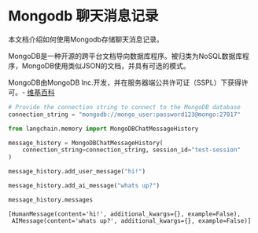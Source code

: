 # Mongodb 聊天消息记录

本文档介绍如何使用Mongodb存储聊天消息记录。

MongoDB是一种开源的跨平台文档导向数据库程序。被归类为NoSQL数据库程序，MongoDB使用类似JSON的文档，并具有可选的模式。

MongoDB由MongoDB Inc.开发，并在服务器端公共许可证（SSPL）下获得许可。- [维基百科](https://en.wikipedia.org/wiki/MongoDB)


```python
# Provide the connection string to connect to the MongoDB database
connection_string = "mongodb://mongo_user:password123@mongo:27017"
```


```python
from langchain.memory import MongoDBChatMessageHistory

message_history = MongoDBChatMessageHistory(
    connection_string=connection_string, session_id="test-session"
)

message_history.add_user_message("hi!")

message_history.add_ai_message("whats up?")
```


```python
message_history.messages
```




    [HumanMessage(content='hi!', additional_kwargs={}, example=False),
     AIMessage(content='whats up?', additional_kwargs={}, example=False)]


